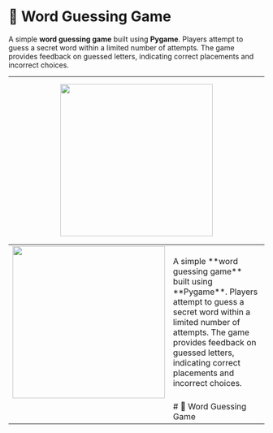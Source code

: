 # 📝 Word Guessing Game

A simple **word guessing game** built using **Pygame**. Players attempt to guess a secret word within a limited number of attempts. The game provides feedback on guessed letters, indicating correct placements and incorrect choices.

---
<center><a href="https://gifyu.com/image/b2A1T">
    <img src="https://s3.gifyu.com/images/b2A1T.gif" width="300" height="300">
</a></center>

<table>
  <tr>
    <td><img src="https://s3.gifyu.com/images/b2A1T.gif" width="300" height="300"></td>
    <td>A simple **word guessing game** built using **Pygame**. Players attempt to guess a secret word within a limited number of attempts. The game provides feedback on guessed letters, indicating correct placements and incorrect choices.</td>
  </tr>
  <tr>
    <td></td>
    <td># 📝 Word Guessing Game</td>
  </tr>
</table>
